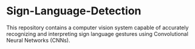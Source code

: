 # Sign-Language-Detection
This repository contains a computer vision system capable of accurately recognizing and interpreting sign language gestures using Convolutional Neural Networks (CNNs).
